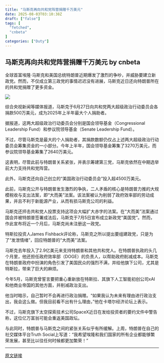 ```yaml
---
title: "马斯克再向共和党阵营捐赠千万美元"
date: 2025-08-03T03:10:38Z
draft: ["false"]
tags: [
  "fetched",
  "cnbeta"
]
categories: ["Duty"]
---
```

马斯克再向共和党阵营捐赠千万美元 by cnbeta
------
<div style="margin-top:10px" class="content" id="artibody"><p><span style="text-wrap-mode: wrap;">全球首富埃隆·马斯克和美国总统特朗普近期爆发了激烈的争吵，并威胁要建立新政党。然而，不仅成立第三政党的事情迟迟没有进展，马斯克近日还向特朗普所在的共和党捐赠了更多资金。</span></p><div class="article-global"></div><p><a href="https://n.sinaimg.cn/finance/transform/59/w550h309/20250612/ae87-d1115dee1a26ee4235051a7baa9859c7.png" target="_blank"><img src="https://n.sinaimg.cn/finance/transform/59/w550h309/20250612/ae87-d1115dee1a26ee4235051a7baa9859c7.png"></a></p><p>综合央视新闻等媒体报道，<span style="">马斯克于6月27日向共和党两大超级政治行动委员会各捐款500万美元，成为2025年上半年最大个人捐助者</span>。</p><p>据报道，这两大超级政治行动委员会分别是国会领导基金（Congressional Leadership Fund）和参议院领导基金（Senate Leadership Fund）。</p><p>不过，尽管马斯克是最大的个人捐助者，其捐款数额仍仅占上述两大超级政治行动委员会筹集资金的一小部分。今年上半年，国会领导基金筹集了3270万美元，而参议院领导基金筹集了2640万美元。</p><p>这表明，<span style="">尽管此前与特朗普关系紧张，并表示筹建第三党，马斯克依然在中期选举前大力支持共和党阵营</span>。</p><p>此外，马斯克还向自己创立的“美国政治行动委员会”投入超4500万美元。</p><p>此前，马斯克公开与特朗普发生激烈的争执，二人矛盾的核心是特朗普力推的大规模税收与支出法案，即“大而美”法案。该法案被认为削弱了政府效率部的劳动成果，并且不利于新能源产业，从而有损马斯克公司的利益。</p><p>马斯克还抨击共和党人投票支持这项会大幅扩大赤字的法案。在“大而美”法案通过国会并被特朗普签署成法后，马斯克于7月5日宣布成立新政党“美国党”。然而，作此宣布将近一个月后，马斯克尚未注册这一政党。</p><p>特斯拉投资人James Fishback评论称，马斯克之所以提出要组建政党，只是为了“发泄情绪”，回应特朗普的“大而美”法案。</p><p>马斯克去年投入了2.9亿美元来支持特朗普和其他共和党人。在特朗普执政的头几个月里，他还担任政府效率部（DOGE）的负责人，以帮助政府削减成本。马斯克在特朗普政府中扮演的角色引发了美国民众的强烈不满，并给他旗下公司，尤其是特斯拉，带来了巨大的麻烦。</p><p>今年5月，马斯克曾誓言要把重心重新放在特斯拉、其旗下人工智能初创公司xAI和他商业帝国的其他方面，并削减政治支出。</p><p>他当时暗示，自己暂时不会再进行政治捐赠。“如果我认为未来有理由进行政治支出，我会这么做。但我目前看不出有什么理由，”他在卡塔尔经济论坛上表示。</p><p>不过，马斯克旗下太空探索技术公司SpaceX近日在发给投资者的要约文件中警告称，这位亿万富翁可能会重返美国政坛。</p><p>与此同时，特朗普与马斯克之间的紧张关系似乎有所缓解。上周，特朗普在自己的社交媒体平台Truth Social上写道：“我希望埃隆和我们国家的所有企业都能够繁荣发展，甚至比以往任何时候都更加繁荣！”</p></div>  
<hr>
<a href="https://m.cnbeta.com.tw/wap/view/1516672.htm",target="_blank" rel="noopener noreferrer">原文链接</a>
